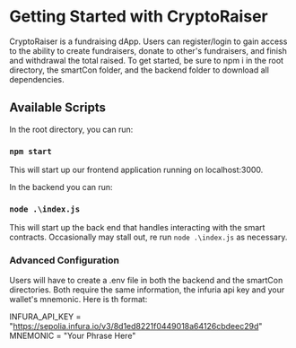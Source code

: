 # Getting Started with CryptoRaiser
CryptoRaiser is a fundraising dApp. Users can register/login to gain access to the ability to create fundraisers, donate to other's fundraisers, and finish and withdrawal the total raised.
To get started, be sure to npm i in the root directory, the smartCon folder, and the backend folder to download all dependencies.

## Available Scripts

In the root directory, you can run:

### `npm start`

This will start up our frontend application running on localhost:3000.

In the backend you can run:

### `node .\index.js`

This will start up the back end that handles interacting with the smart contracts. 
Occasionally may stall out, re run `node .\index.js` as necessary.

### Advanced Configuration

Users will have to create a .env file in both the backend and the smartCon directories. Both require the same information, the infuria api key and your wallet's mnemonic. Here is th format:

INFURA_API_KEY = "https://sepolia.infura.io/v3/8d1ed8221f0449018a64126cbdeec29d"
MNEMONIC = "Your Phrase Here"
